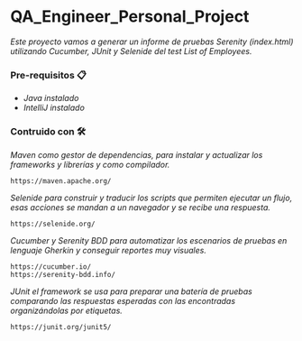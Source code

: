 # QA_Engineer_Personal_Project
 _Este proyecto vamos a generar un informe de pruebas Serenity (index.html) utilizando Cucumber, JUnit y Selenide del test List of Employees._
 ### Pre-requisitos 📋
- _Java instalado_
- _IntelliJ instalado_
 ### Contruido con 🛠️
 _Maven como gestor de dependencias, para instalar y actualizar los frameworks y librerías y como compilador._
```
https://maven.apache.org/
```
_Selenide para construir y traducir los scripts que permiten ejecutar un flujo, esas acciones se mandan a un navegador y se recibe una respuesta._
```
https://selenide.org/
```
_Cucumber y Serenity BDD para automatizar los escenarios de pruebas en lenguaje Gherkin y conseguir reportes muy visuales._
```
https://cucumber.io/
https://serenity-bdd.info/
```
_JUnit el framework se usa para preparar una batería de pruebas comparando las respuestas esperadas con las encontradas organizándolas por etiquetas._
```
https://junit.org/junit5/
```
